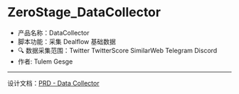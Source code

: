 # ZeroStage_DataCollector
- 产品名称：DataCollector
- 脚本功能：采集 Dealflow 基础数据
- 🔍 数据采集范围：Twitter TwitterScore SimilarWeb Telegram Discord
- 作者: Tulem Gesge
---
设计文档：[PRD - Data Collector](https://docs.google.com/document/d/1jgSWQTfaZ112U1yCC2lCpTPZiNtb7xjW1gg-l9qT4-M/edit?usp=sharing,"设计说明书")


